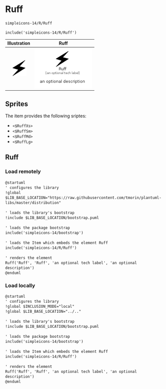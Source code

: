 # Ruff


```text
simpleicons-14/R/Ruff
```

```text
include('simpleicons-14/R/Ruff')
```



| Illustration | Ruff |
| :---: | :---: |
| ![illustration for Illustration](../../simpleicons-14/R/Ruff.png) | ![illustration for Ruff](../../simpleicons-14/R/Ruff.Local.png) |



## Sprites
The item provides the following sriptes:

- `<$RuffXs>`
- `<$RuffSm>`
- `<$RuffMd>`
- `<$RuffLg>`





## Ruff

### Load remotely
```plantuml
@startuml
' configures the library
!global $LIB_BASE_LOCATION="https://raw.githubusercontent.com/tmorin/plantuml-libs/master/distribution"

' loads the library's bootstrap
!include $LIB_BASE_LOCATION/bootstrap.puml

' loads the package bootstrap
include('simpleicons-14/bootstrap')

' loads the Item which embeds the element Ruff
include('simpleicons-14/R/Ruff')

' renders the element
Ruff('Ruff', 'Ruff', 'an optional tech label', 'an optional description')
@enduml
```

### Load locally
```plantuml
@startuml
' configures the library
!global $INCLUSION_MODE="local"
!global $LIB_BASE_LOCATION="../.."

' loads the library's bootstrap
!include $LIB_BASE_LOCATION/bootstrap.puml

' loads the package bootstrap
include('simpleicons-14/bootstrap')

' loads the Item which embeds the element Ruff
include('simpleicons-14/R/Ruff')

' renders the element
Ruff('Ruff', 'Ruff', 'an optional tech label', 'an optional description')
@enduml
```

